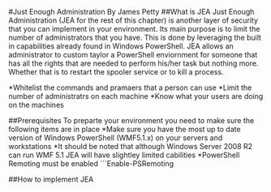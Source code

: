 #Just Enough Administration
By James Petty
##What is JEA
Just Enough Administration (JEA for the rest of this chapter) is another layer of security that you can implement in your environment. Its main purpose is to limit the number of administrators that you have. This is done by leveraging the built in capabilities already found in Windows PowerShell. JEA allows an administrator to custom taylor a PowerShell enviornment for someone that has all the rights that are needed to perform his/her task but nothing more. Whether that is to restart the spooler service or to kill a process. 

*Whitelist the commands and pramaers that a person can use
*Limit the number of administratrs on each machine
*Know what your users are doing on the machines

##Prerequisites
To preparte your environment you need to make sure the following items are in place
*Make sure you have the most up to date version of Windows PowerShell (WMF5.1.x) on your servers and workstations
    *It should be noted that although Windows Server 2008 R2 can run WMF 5.1 JEA will have slightley limited cabilities
*PowerShell Remoting must be enabled ```Enable-PSRemoting

##How to implement JEA